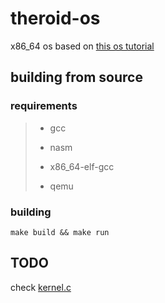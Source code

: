 # theroid-os
x86_64 os based on [this os tutorial](https://github.com/cfenollosa/os-tutorial)

## building from source
### requirements
> + gcc
> 
> + nasm
>
> + x86_64-elf-gcc
>
> + qemu

### building
`make build && make run`


## TODO
check [kernel.c](https://github.com/thatOneArchUser/test-os/blob/main/kernel/kernel.c#L1)
